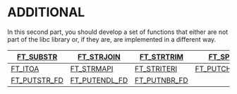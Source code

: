 # ADDITIONAL

In this second part, you should develop a set of functions that either are not part of the libc library or, if they are, are implemented in a different way.

|[FT_SUBSTR](./FT_SUBSTR.md)|[FT_STRJOIN](./FT_STRJOIN.md)|[FT_STRTRIM](./FT_STRTRIM.md)|[FT_SPLIT](./FT_SPLIT.md)|
|---|---|---|---|
|[FT_ITOA](./FT_ITOA.md)|[FT_STRMAPI](./FT_STRMAPI.md)|[FT_STRITERI](./FT_STRITERI.md)|[FT_PUTCHAR_FD](./FT_PUTCHAR_FD.md)|
|[FT_PUTSTR_FD](./FT_PUTSTR_FD.md)|[FT_PUTENDL_FD](./FT_PUTENDL_FD.md)|[FT_PUTNBR_FD](./FT_PUTNBR_FD.md)|

